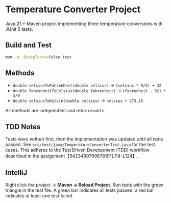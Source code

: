 # Temperature Converter Project

Java 21 + Maven project implementing three temperature conversions with JUnit 5 tests.

## Build and Test

```bash
mvn -q -DskipTests=false test
```

## Methods

- `double celsiusToFahrenheit(double celsius)` → `(celsius * 9/5) + 32`
- `double fahrenheitToCelsius(double fahrenheit)` → `(fahrenheit - 32) * 5/9`
- `double celsiusToKelvin(double celsius)` → `celsius + 273.15`

All methods are independent and return `double`.

## TDD Notes

Tests were written first, then the implementation was updated until all tests passed. See
`src/test/java/TemperatureConverterTest.java` for the test cases. This adheres to
the Test Driven Development (TDD) workflow described in the assignment【942349079967819†L114-L124】.

## IntelliJ

Right click the project → **Maven → Reload Project**. Run tests with the green triangle
in the test file. A green bar indicates all tests passed; a red bar indicates at least
one test failed.
